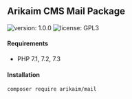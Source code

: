 ## Arikaim CMS Mail Package
![version: 1.0.0](https://img.shields.io/github/release/arikaim/mail.svg)
![license: GPL3](https://img.shields.io/badge/License-GPLv3-blue.svg)



#### Requirements 
  * PHP 7.1, 7.2, 7.3


#### Installation

```sh
composer require arikaim/mail
```